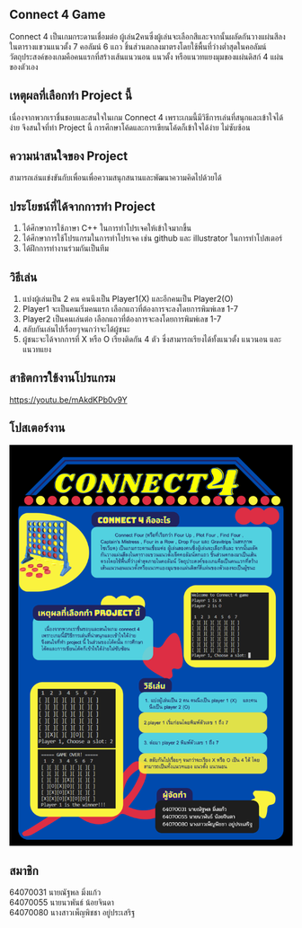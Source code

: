 ## Connect 4 Game
Connect 4 เป็นเกมกระดานเชื่อมต่อ ผู้เล่น2คนซึ่งผู้เล่นจะเลือกสีและจากนั้นผลัดกันวางแผ่นสีลงในตารางแขวนแนวตั้ง 7 คอลัมน์ 6 แถว ชิ้นส่วนตกลงมาตรงโดยใช้พื้นที่ว่างต่ำสุดในคอลัมน์ วัตถุประสงค์ของเกมคือคนแรกที่สร้างเส้นแนวนอน แนวตั้ง หรือแนวทแยงมุมของแผ่นดิสก์ 4 แผ่นของตัวเอง
## เหตุผลที่เลือกทำ Project นี้
เนื่องจากพวกเราชื่นชอบและสนใจในเกม Connect 4 เพราะเกมนี้มีวิธีการเล่นที่สนุกและเข้าใจได้ง่าย จึงสนใจที่ทำ Project นี้ การศึกษาโค้ดและการเขียนโค้ดก็เข้าใจได้ง่าย ไม่ซับซ้อน
## ความน่าสนใจของ Project
สามารถเล่นแข่งขันกับเพื่อนเพื่อความสนุกสนานและพัฒนาความคิดไปด้วยได้
## ประโยชน์ที่ได้จากการทำ Project
1. ได้ศึกษาการใช้ภาษา C++ ในการทำโปรเจคให้เข้าใจมากขึ้น
2. ได้ศึกษาการใช้โปรแกรมในการทำโปรเจค เช่น github และ illustrator ในการทำโปสเตอร์
3. ได้ฝึกการทำงานร่วมกันเป็นทีม
## วิธีเล่น
1. แบ่งผู้เล่นเป็น 2 คน คนนึงเป็น Player1(X) และอีกคนเป็น Player2(O)
2. Player1 จะเป็นคนเริ่มคนแรก เลือกแถวที่ต้องการจะลงโดยการพิมพ์เลข 1-7
3. Player2 เป็นคนเล่นต่อ เลือกแถวที่ต้องการจะลงโดยการพิมพ์เลข 1-7
4. สลับกันเล่นไปเรื่อยๆจนกว่าจะได้ผู้ชนะ
5. ผู้ชนะจะได้จากการที่ X หรือ O เรียงติดกัน 4 ตัว ซึ่งสามารถเรียงได้ทั้งแนวตั้ง แนวนอน และแนวทแยง
## สาธิตการใช้งานโปรแกรม
https://youtu.be/mAkdKPb0v9Y
## โปสเตอร์งาน
![image](https://github.com/penpitcha080/COMPRO-Project-Connect4/blob/main/POSTER%20CONNECT%204.png?raw=true)
## สมาชิก
64070031 นายณัฐพล มิ่งแก้ว                     
64070055 นายนวพันธ์ น้อยจินดา              
64070080 นางสาวเพ็ญพิชชา อยู่ประเสริฐ
